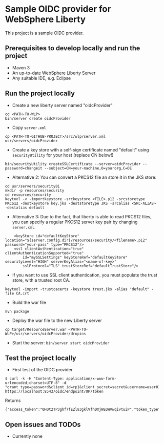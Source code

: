 # Sample OIDC provider for WebSphere Liberty #

This project is a sample OIDC provider.

## Prerequisites to develop locally and run the project ##
- Maven 3
- An up-to-date WebSphere Liberty Server
- Any suitable IDE, e.g. Eclipse

## Run the project locally ##

- Create a new liberty server named "oidcProvider"
```
cd <PATH-TO-WLP>
bin/server create oidcProvider
```

- Copy `server.xml`
```
cp <PATH-TO-GITHUB-PROJECT>/src/wlp/server.xml usr/servers/oidcProvider
```

- Create a key store with a self-sign certificate named "default" using `securityUtility` for your host (replace CN below!)
```
bin/securityUtility createSSLCertificate --server=oidcProvider --password=changeit --subject=CN=your-machine,O=yourorg,C=DE
```

- Alternative 2: You can convert a PKCS12 file an store it in the JKS store:
```
cd usr/servers/security01
mkdir -p resources/security
cd resources/security
keytool -v -importkeystore -srckeystore <FILE>.p12 -srcstoretype PKCS12 -destkeystore key.jks -deststoretype JKS -srcalias <SRC-ALIAS> -destalias default
```
   
- Alternative 3: Due to the fact, that liberty is able to read PKCS12 files, you can specify a regular PKCS12 server key pair by changing `server.xml`.
```
	<keyStore id="defaultKeyStore" location="${server.config.dir}/resources/security/<filename>.p12" password="your-pass" type="PKCS12"/>
	<ssl clientAuthentication="true" clientAuthenticationSupported="true"
		id="mySSLSettings" keyStoreRef="defaultKeyStore" securityLevel="HIGH" serverKeyAlias="<name-of-key>"
		sslProtocol="TLS" trustStoreRef="defaultTrustStore"/>
```

- If you want to use SSL client authentication, you must populate the trust store, with a trusted root CA.
```
keytool -import -trustcacerts -keystore trust.jks -alias "default" -file CA.crt
```

- Build the war file 
```
mvn package
```

- Deploy the war file to the new Liberty server
```
cp target/ResourceServer.war <PATH-TO-WLP>/usr/servers/oidcProvider/dropins
```

- Start the server: ```bin/server start oidcProvider```


## Test the project locally ##

- First test of the OIDC provider
```
$ curl -k -H "Content-Type: application/x-www-form-urlencoded;charset=UTF-8" -d "grant_type=password&client_id=rp1&client_secret=secret&username=user01&password=user01&scope=profile" https://localhost:8543/oidc/endpoint/OP/token
```
Returns
```
{"access_token":"0HOt2TPJghf7fEZl83gklVfhDXjWEQWVwqivtuiP","token_type":"Bearer","expires_in":7200,"scope":"profile","refresh_token":"swQS9vNlLk3qOKtCJPTDixvnQCPhzHFtdcvbIzRB7JckB2Ylv0"}
```


## Open issues and TODOs ##
 
- Currently none
